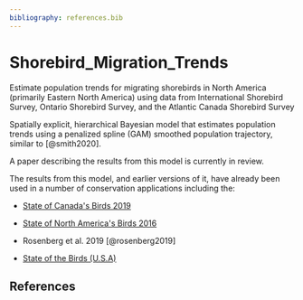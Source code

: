 ```yaml
---
bibliography: references.bib
---
```


# Shorebird_Migration_Trends

Estimate population trends for migrating shorebirds in North America (primarily Eastern North America) using data from International Shorebird Survey, Ontario Shorebird Survey, and the Atlantic Canada Shorebird Survey

Spatially explicit, hierarchical Bayesian model that estimates population trends using a penalized spline (GAM) smoothed population trajectory, similar to [@smith2020].

A paper describing the results from this model is currently in review.

The results from this model, and earlier versions of it, have already been used in a number of conservation applications including the:

-   [State of Canada's Birds 2019](www.stateofcanadasbirds.org)

-   [State of North America's Birds 2016](https://www.stateofthebirds.org/2016)

-   Rosenberg et al. 2019 [@rosenberg2019]

-   [State of the Birds (U.S.A)](www.stateofthebirds.org)

## References
